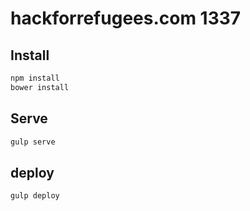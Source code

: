 # hackforrefugees.com 1337

## Install
```bash
npm install
bower install
```

## Serve
```bash
gulp serve
```

## deploy
```bash
gulp deploy
```
